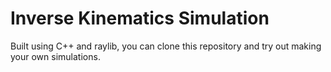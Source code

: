 # Inverse Kinematics Simulation
Built using C++ and raylib, you can clone this repository and try out making your own simulations.
